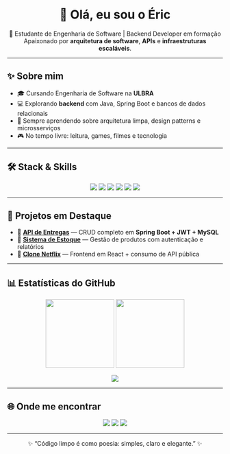 <!-- Perfil super moderno e estilizado para GitHub -->

<h1 align="center">👋 Olá, eu sou o Éric</h1>
<p align="center">
  🚀 Estudante de Engenharia de Software | Backend Developer em formação <br/>
  Apaixonado por <b>arquitetura de software</b>, <b>APIs</b> e <b>infraestruturas escaláveis</b>.
</p>

---

## ✨ Sobre mim
- 🎓 Cursando Engenharia de Software na **ULBRA**  
- 💻 Explorando **backend** com Java, Spring Boot e bancos de dados relacionais  
- 🌱 Sempre aprendendo sobre arquitetura limpa, design patterns e microsserviços  
- 🎮 No tempo livre: leitura, games, filmes e tecnologia  

---

## 🛠️ Stack & Skills
<p align="center">
  <img src="https://img.shields.io/badge/Java-ED8B00?style=for-the-badge&logo=openjdk&logoColor=white"/>
  <img src="https://img.shields.io/badge/Spring%20Boot-6DB33F?style=for-the-badge&logo=springboot&logoColor=white"/>
  <img src="https://img.shields.io/badge/PostgreSQL-316192?style=for-the-badge&logo=postgresql&logoColor=white"/>
  <img src="https://img.shields.io/badge/MySQL-4479A1?style=for-the-badge&logo=mysql&logoColor=white"/>
  <img src="https://img.shields.io/badge/Docker-2496ED?style=for-the-badge&logo=docker&logoColor=white"/>
  <img src="https://img.shields.io/badge/Git-F05032?style=for-the-badge&logo=git&logoColor=white"/>
</p>

---

## 🚀 Projetos em Destaque
- 🔹 [**API de Entregas**](#) — CRUD completo em **Spring Boot + JWT + MySQL**  
- 🔹 [**Sistema de Estoque**](#) — Gestão de produtos com autenticação e relatórios  
- 🔹 [**Clone Netflix**](#) — Frontend em React + consumo de API pública  

---

## 📊 Estatísticas do GitHub
<p align="center">
  <img height="160em" src="https://github-readme-stats.vercel.app/api?username=SEU_USERNAME&show_icons=true&theme=radical&count_private=true"/>
  <img height="160em" src="https://github-readme-stats.vercel.app/api/top-langs/?username=SEU_USERNAME&layout=compact&theme=radical"/>
</p>

<p align="center">
  <img src="https://github-readme-streak-stats.herokuapp.com?user=SEU_USERNAME&theme=radical&hide_border=false"/>
</p>

---

## 🌐 Onde me encontrar
<p align="center">
  <a href="https://linkedin.com/in/SEU_LINKEDIN"><img src="https://img.shields.io/badge/LinkedIn-0077B5?style=for-the-badge&logo=linkedin&logoColor=white"/></a>
  <a href="mailto:seu.email@exemplo.com"><img src="https://img.shields.io/badge/Email-D14836?style=for-the-badge&logo=gmail&logoColor=white"/></a>
  <a href="https://github.com/SEU_USERNAME"><img src="https://img.shields.io/badge/GitHub-000?style=for-the-badge&logo=github&logoColor=white"/></a>
</p>

---

<p align="center">
  ✨ “Código limpo é como poesia: simples, claro e elegante.” ✨
</p>

